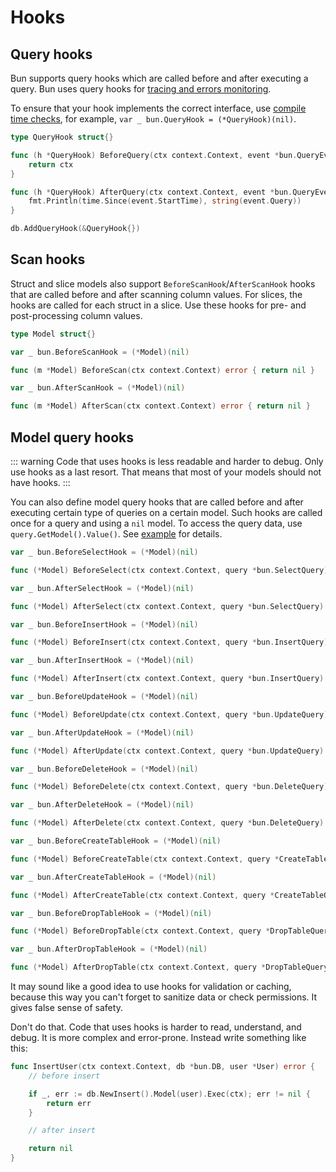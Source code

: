 # Hooks

## Query hooks

Bun supports query hooks which are called before and after executing a query. Bun uses query hooks
for [tracing and errors monitoring](tracing.md).

To ensure that your hook implements the correct interface, use
[compile time checks](https://medium.com/@matryer/golang-tip-compile-time-checks-to-ensure-your-type-satisfies-an-interface-c167afed3aae),
for example, `var _ bun.QueryHook = (*QueryHook)(nil)`.

```go
type QueryHook struct{}

func (h *QueryHook) BeforeQuery(ctx context.Context, event *bun.QueryEvent) context.Context {
	return ctx
}

func (h *QueryHook) AfterQuery(ctx context.Context, event *bun.QueryEvent) {
	fmt.Println(time.Since(event.StartTime), string(event.Query))
}

db.AddQueryHook(&QueryHook{})
```

## Scan hooks

Struct and slice models also support `BeforeScanHook`/`AfterScanHook` hooks that are called before
and after scanning column values. For slices, the hooks are called for each struct in a slice. Use
these hooks for pre- and post-processing column values.

```go
type Model struct{}

var _ bun.BeforeScanHook = (*Model)(nil)

func (m *Model) BeforeScan(ctx context.Context) error { return nil }

var _ bun.AfterScanHook = (*Model)(nil)

func (m *Model) AfterScan(ctx context.Context) error { return nil }
```

## Model query hooks

<!-- prettier-ignore -->
::: warning
Code that uses hooks is less readable and harder to debug. Only use hooks as a last resort. That
means that most of your models should not have hooks.
:::

You can also define model query hooks that are called before and after executing certain type of
queries on a certain model. Such hooks are called once for a query and using a `nil` model. To
access the query data, use `query.GetModel().Value()`. See
[example](https://github.com/uptrace/bun/tree/master/example/model-hooks) for details.

```go
var _ bun.BeforeSelectHook = (*Model)(nil)

func (*Model) BeforeSelect(ctx context.Context, query *bun.SelectQuery) error { return nil }

var _ bun.AfterSelectHook = (*Model)(nil)

func (*Model) AfterSelect(ctx context.Context, query *bun.SelectQuery) error { return nil }

var _ bun.BeforeInsertHook = (*Model)(nil)

func (*Model) BeforeInsert(ctx context.Context, query *bun.InsertQuery) error { nil }

var _ bun.AfterInsertHook = (*Model)(nil)

func (*Model) AfterInsert(ctx context.Context, query *bun.InsertQuery) error { return nil }

var _ bun.BeforeUpdateHook = (*Model)(nil)

func (*Model) BeforeUpdate(ctx context.Context, query *bun.UpdateQuery) error { return nil }

var _ bun.AfterUpdateHook = (*Model)(nil)

func (*Model) AfterUpdate(ctx context.Context, query *bun.UpdateQuery) error { return nil }

var _ bun.BeforeDeleteHook = (*Model)(nil)

func (*Model) BeforeDelete(ctx context.Context, query *bun.DeleteQuery) error { return nil }

var _ bun.AfterDeleteHook = (*Model)(nil)

func (*Model) AfterDelete(ctx context.Context, query *bun.DeleteQuery) error { return nil }

var _ bun.BeforeCreateTableHook = (*Model)(nil)

func (*Model) BeforeCreateTable(ctx context.Context, query *CreateTableQuery) error { return nil }

var _ bun.AfterCreateTableHook = (*Model)(nil)

func (*Model) AfterCreateTable(ctx context.Context, query *CreateTableQuery) error { return nil }

var _ bun.BeforeDropTableHook = (*Model)(nil)

func (*Model) BeforeDropTable(ctx context.Context, query *DropTableQuery) error { return nil }

var _ bun.AfterDropTableHook = (*Model)(nil)

func (*Model) AfterDropTable(ctx context.Context, query *DropTableQuery) error { return nil }
```

It may sound like a good idea to use hooks for validation or caching, because this way you can't
forget to sanitize data or check permissions. It gives false sense of safety.

Don't do that. Code that uses hooks is harder to read, understand, and debug. It is more complex and
error-prone. Instead write something like this:

```go
func InsertUser(ctx context.Context, db *bun.DB, user *User) error {
	// before insert

	if _, err := db.NewInsert().Model(user).Exec(ctx); err != nil {
		return err
	}

	// after insert

	return nil
}
```
